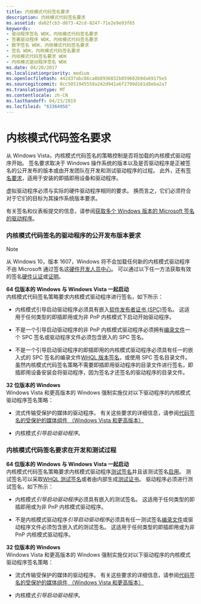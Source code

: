 ```yaml
---
title: 内核模式代码签名要求
description: 内核模式代码签名要求
ms.assetid: da02fcb3-d073-42cd-8247-71e2e9e93f65
keywords:
- 驱动程序签名 WDK，内核模式代码签名要求
- 签署驱动程序 WDK，内核模式代码签名要求
- 数字签名 WDK，内核模式代码签名要求
- 签名 WDK，内核模式代码签名要求
- 内核模式代码签名要求 WDK
- 内核模式驱动程序签名 WDK
ms.date: 04/20/2017
ms.localizationpriority: medium
ms.openlocfilehash: 442d37abc86ca0b8936032b859602b9da69175e5
ms.sourcegitcommit: 0cc5051945559a242d941a6f2799d161d8eba2a7
ms.translationtype: MT
ms.contentlocale: zh-CN
ms.lasthandoff: 04/23/2019
ms.locfileid: "63364956"
---
```

# <a name="kernel-mode-code-signing-requirements"></a>内核模式代码签名要求


从 Windows Vista，内核模式代码签名的策略控制是否将加载的内核模式驱动程序开始。 签名要求取决于 Windows 操作系统的版本以及是否驱动程序是正被签名的公开发布的版本或由开发团队在开发和测试驱动程序的过程。 此外，还有[签名要求](pnp-device-installation-signing-requirements--windows-vista-and-later-.md)，适用于安装的即插即用设备和驱动程序。

虚拟驱动程序必须与实际的硬件驱动程序相同的要求。 换而言之，它们必须符合对于它们的目标为其操作系统版本要求。

有关签名和仪表板提交的信息，请参阅[获取多个 Windows 版本的 Microsoft 签名的驱动程序](https://docs.microsoft.com/windows-hardware/drivers/dashboard/get-drivers-signed-by-microsoft-for-multiple-windows-versions)。

### <a href="" id="kernel-mode-code-signing-requirements-for-public-release-of-a-driver"></a> 内核模式代码签名的驱动程序的公开发布版本要求

> [!NOTE]
> 从 Windows 10，版本 1607，Windows 将不会加载任何新的内核模式驱动程序不由 Microsoft 通过签名这[硬件开发人员中心](https://docs.microsoft.com/windows-hardware/drivers/dashboard/register-for-the-hardware-program)。  可以通过以下任一方法获取有效的签名[硬件认证](https://docs.microsoft.com/windows-hardware/drivers/dashboard/hardware-certification-submissions)或[证明](https://docs.microsoft.com/windows-hardware/drivers/dashboard/attestation-signing-a-kernel-driver-for-public-release)。 


<a href="" id="--------64-bit-versions-of-windows-starting-with-"></a> **64 位版本的 Windows 与 Windows Vista 一起启动**  
内核模式代码签名策略要求内核模式驱动程序进行签名，如下所示：

-   内核模式引导启动驱动程序必须具有嵌入[软件发布者证书 (SPC)](software-publisher-certificate.md)签名。 这适用于任何类型的即插即用或为非 PnP 内核模式下启动开始驱动程序。

-   不是一个引导启动驱动程序的非 PnP 内核模式驱动程序必须拥有[编录文件](catalog-files.md)一个 SPC 签名或驱动程序文件必须包含嵌入的 SPC 签名。

-   不是一个引导启动驱动程序的即插即用的内核模式驱动程序必须具有任一的嵌入式的 SPC 签名的编录文件[WHQL 版本签名](whql-release-signature.md)，或使用 SPC 签名目录文件。 虽然内核模式代码签名策略不需要即插即用驱动程序的目录文件进行签名，即插即用设备安装会将驱动程序，因为签名才还签名的驱动程序的目录文件。

<a href="" id="32-bit-versions-of-windows"></a>**32 位版本的 Windows**  
Windows Vista 和更高版本的 Windows 强制实施仅对以下驱动程序的内核模式驱动程序签名策略：

-   流式传输受保护的媒体的驱动程序。 有关这些要求的详细信息，请参阅[代码签名的受保护的媒体组件 （Windows Vista 和更高版本）](https://go.microsoft.com/fwlink/p/?linkid=69258)

-   内核模式*引导启动驱动程序*。

### <a href="" id="kernel-mode-code-signing-requirements-during-development-and-test"></a> 内核模式代码签名要求在开发和测试过程

<a href="" id="--------64-bit-versions-of-windows-starting-with-"></a> **64 位版本的 Windows 与 Windows Vista 一起启动**  
内核模式代码签名策略要求内核模式驱动程序[测试签名](test-signing-driver-packages.md)并且该测试签名[启用](the-testsigning-boot-configuration-option.md)。 测试签名可以采取[WHQL 测试签名](whql-test-signature-program.md)或者由内部生成[测试证书](test-certificates.md)。 驱动程序必须进行测试签名，如下所示：

-   内核模式*引导启动驱动程序*必须具有嵌入的测试签名。 这适用于任何类型的即插即用或为非 PnP 内核模式驱动程序。

-   不是内核模式驱动程序*引导启动驱动程序*必须具有任一测试签名[编录文件](catalog-files.md)或驱动程序文件必须包含嵌入式的测试签名。 这适用于任何类型的即插即用或为非 PnP 内核模式驱动程序。

<a href="" id="32-bit-versions-of-windows"></a>**32 位版本的 Windows**  
Windows Vista 和更高版本的 Windows 强制实施仅对以下驱动程序的内核模式驱动程序签名策略：

-   流式传输受保护的媒体的驱动程序。 有关这些要求的详细信息，请参阅[代码签名的受保护的媒体组件 （Windows Vista 和更高版本）](https://go.microsoft.com/fwlink/p/?linkid=69258)

-   内核模式*引导启动驱动程序*。

 

 





